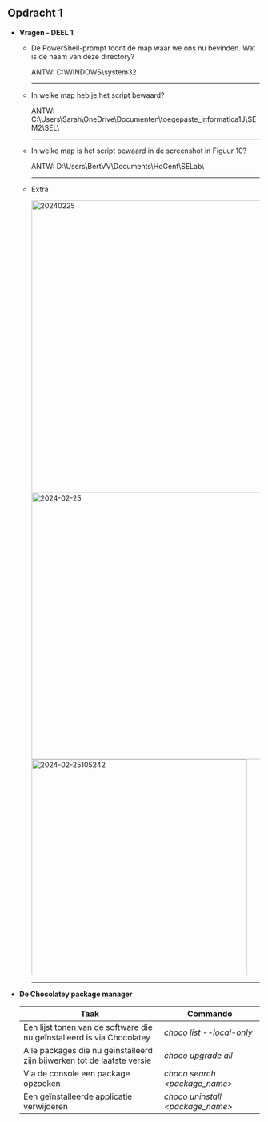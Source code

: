 ## Opdracht 1
- **Vragen - DEEL 1** 

  - De PowerShell-prompt toont de map waar we ons nu bevinden. Wat is de naam van deze directory?
   
     ANTW: C:\WINDOWS\system32
      *** 
  - In welke map heb je het script bewaard?
   
      ANTW: C:\Users\Sarah\OneDrive\Documenten\toegepaste_informatica1J\SEM2\SEL\
    ***
  - In welke map is het script bewaard in de screenshot in Figuur 10?
  
      ANTW:  D:\Users\BertVV\Documents\HoGent\SELab\
    ***
  - Extra
  
       <img width="584" alt="20240225" src="https://github.com/SarahBaderr/SEL2024/assets/160492937/1a4c963f-3583-43c2-ab4d-3f156f2e4d4f">
  
       <img width="533" alt="2024-02-25" src="https://github.com/SarahBaderr/SEL2024/assets/160492937/12e6ac82-0541-46ae-b31a-ae7eb1391f85">
   
       <img width="431" alt="2024-02-25105242" src="https://github.com/SarahBaderr/SEL2024/assets/160492937/294713d9-fe7a-48c5-b24b-576e4de1b1e7">
      
      ***
- **De Chocolatey package manager**

    |**Taak**|**Commando**|
    |--------|------------|
    |Een lijst tonen van de software die nu geïnstalleerd is via Chocolatey|  _choco list --local-only_ |
    |Alle packages die nu geïnstalleerd zijn bijwerken tot de laatste versie|  _choco upgrade all_ |
    |Via de console een package opzoeken|  _choco search <package_name>_ |
    |Een geïnstalleerde applicatie verwijderen|  _choco uninstall <package_name>_ |

       
